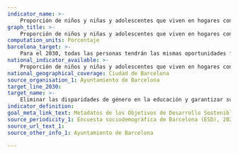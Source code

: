 ```yaml
---
indicator_name: >-
    Proporción de niños y niñas y adolescentes que viven en hogares con las condiciones necesarias para aprovechar el aprendizaje en formato digital y en línea
graph_title: >-
    Proporción de niños y niñas y adolescentes que viven en hogares con las condiciones necesarias para aprovechar el aprendizaje en formato digital y en línea
computation_units: Porcentaje
barcelona_target: >-
    Para el 2030, todas las personas tendrán las mismas oportunidades formativas 
national_indicator_available: >-
    Proporción de niños y niñas y adolescentes que viven en hogares con las condiciones necesarias para aprovechar el aprendizaje en formato digital y en línea
national_geographical_coverage: Ciudad de Barcelona 
source_organisation_1: Ayuntamiento de Barcelona
target_line_2030:
target_name: >-
    Eliminar las disparidades de género en la educación y garantizar su acceso, en condiciones de igualdad, a las personas vulnerables, incluidas las personas con discapacidad, los pueblos indígenas y los niños y niñas en situaciones de vulnerabilidad, a todos los niveles de la enseñanza y la formación profesional
indicator_definition:
goal_meta_link_text: Metadatos de los Objetivos de Desarrollo Sostenible de las Naciones Unidas (pdf 894kB)
source_periodicity_1: Encuesta sociodemográfica de Barcelona (ESD), 2020
source_url_text_1: 
source_other_info_1: Ayuntamiento de Barcelona

---
```

